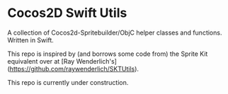 # Cocos2D Swift Utils #

A collection of Cocos2d-Spritebuilder/ObjC helper classes and functions. Written in Swift.

This repo is inspired by (and borrows some code from) the Sprite Kit equivalent over at [Ray Wenderlich's] (https://github.com/raywenderlich/SKTUtils).

This repo is currently under construction.